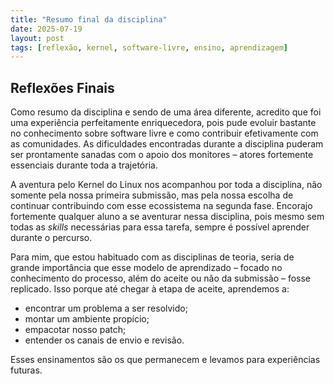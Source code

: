 ```yaml
---
title: "Resumo final da disciplina"
date: 2025-07-19
layout: post
tags: [reflexão, kernel, software-livre, ensino, aprendizagem]
---
```


## Reflexões Finais

Como resumo da disciplina e sendo de uma área diferente, acredito que foi uma experiência perfeitamente enriquecedora, pois pude evoluir bastante no conhecimento sobre software livre e como contribuir efetivamente com as comunidades. As dificuldades encontradas durante a disciplina puderam ser prontamente sanadas com o apoio dos monitores – atores fortemente essenciais durante toda a trajetória.

A aventura pelo Kernel do Linux nos acompanhou por toda a disciplina, não somente pela nossa primeira submissão, mas pela nossa escolha de continuar contribuindo com esse ecossistema na segunda fase. Encorajo fortemente qualquer aluno a se aventurar nessa disciplina, pois mesmo sem todas as *skills* necessárias para essa tarefa, sempre é possível aprender durante o percurso.

Para mim, que estou habituado com as disciplinas de teoria, seria de grande importância que esse modelo de aprendizado – focado no conhecimento do processo, além do aceite ou não da submissão – fosse replicado. Isso porque até chegar à etapa de aceite, aprendemos a:

- encontrar um problema a ser resolvido;
- montar um ambiente propício;
- empacotar nosso patch;
- entender os canais de envio e revisão.

Esses ensinamentos são os que permanecem e levamos para experiências futuras.

